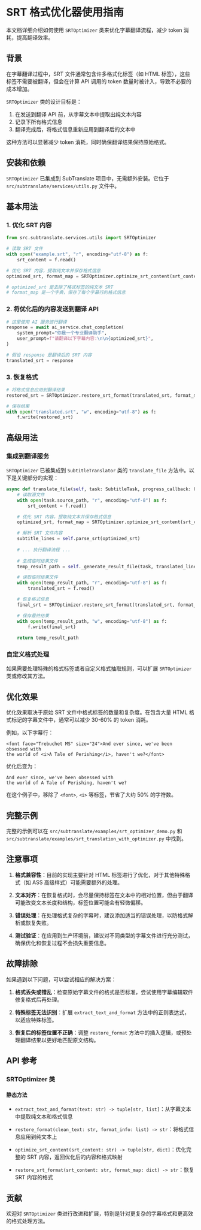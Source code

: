 # SRT 格式优化器使用指南

本文档详细介绍如何使用 `SRTOptimizer` 类来优化字幕翻译流程，减少 token 消耗，提高翻译效率。

## 背景

在字幕翻译过程中，SRT 文件通常包含许多格式化标签（如 HTML 标签），这些标签不需要被翻译，但会在计算 API 调用的 token 数量时被计入，导致不必要的成本增加。

`SRTOptimizer` 类的设计目标是：
1. 在发送到翻译 API 前，从字幕文本中提取出纯文本内容
2. 记录下所有格式信息
3. 翻译完成后，将格式信息重新应用到翻译后的文本中

这种方法可以显著减少 token 消耗，同时确保翻译结果保持原始格式。

## 安装和依赖

`SRTOptimizer` 已集成到 SubTranslate 项目中，无需额外安装。它位于 `src/subtranslate/services/utils.py` 文件中。

## 基本用法

### 1. 优化 SRT 内容

```python
from src.subtranslate.services.utils import SRTOptimizer

# 读取 SRT 文件
with open("example.srt", "r", encoding="utf-8") as f:
    srt_content = f.read()

# 优化 SRT 内容，提取纯文本并保存格式信息
optimized_srt, format_map = SRTOptimizer.optimize_srt_content(srt_content)

# optimized_srt 是去除了格式标签的纯文本 SRT
# format_map 是一个字典，保存了每个字幕行的格式信息
```

### 2. 将优化后的内容发送到翻译 API

```python
# 这里使用 AI 服务进行翻译
response = await ai_service.chat_completion(
    system_prompt="你是一个专业翻译助手",
    user_prompt=f"请翻译以下字幕内容:\n\n{optimized_srt}",
)

# 假设 response 是翻译后的 SRT 内容
translated_srt = response
```

### 3. 恢复格式

```python
# 将格式信息应用到翻译结果
restored_srt = SRTOptimizer.restore_srt_format(translated_srt, format_map)

# 保存结果
with open("translated.srt", "w", encoding="utf-8") as f:
    f.write(restored_srt)
```

## 高级用法

### 集成到翻译服务

`SRTOptimizer` 已被集成到 `SubtitleTranslator` 类的 `translate_file` 方法中。以下是关键部分的实现：

```python
async def translate_file(self, task: SubtitleTask, progress_callback: Optional[Callable] = None) -> str:
    # 读取源文件
    with open(task.source_path, "r", encoding="utf-8") as f:
        srt_content = f.read()

    # 优化 SRT 内容，提取纯文本并保存格式信息
    optimized_srt, format_map = SRTOptimizer.optimize_srt_content(srt_content)

    # 解析 SRT 文件内容
    subtitle_lines = self.parse_srt(optimized_srt)
    
    # ... 执行翻译流程 ...
    
    # 生成临时结果文件
    temp_result_path = self._generate_result_file(task, translated_lines)

    # 读取临时结果文件
    with open(temp_result_path, "r", encoding="utf-8") as f:
        translated_srt = f.read()

    # 恢复格式信息
    final_srt = SRTOptimizer.restore_srt_format(translated_srt, format_map)

    # 保存最终结果
    with open(temp_result_path, "w", encoding="utf-8") as f:
        f.write(final_srt)
    
    return temp_result_path
```

### 自定义格式处理

如果需要处理特殊的格式标签或者自定义格式抽取规则，可以扩展 `SRTOptimizer` 类或修改其方法。

## 优化效果

优化效果取决于原始 SRT 文件中格式标签的数量和复杂度。在包含大量 HTML 格式标记的字幕文件中，通常可以减少 30-60% 的 token 消耗。

例如，以下字幕行：

```
<font face="Trebuchet MS" size="24">And ever since, we've been obsessed with
the world of <i>A Tale of Perishing</i>, haven't we?</font>
```

优化后变为：

```
And ever since, we've been obsessed with
the world of A Tale of Perishing, haven't we?
```

在这个例子中，移除了 `<font>`, `<i>` 等标签，节省了大约 50% 的字符数。

## 完整示例

完整的示例可以在 `src/subtranslate/examples/srt_optimizer_demo.py` 和 `src/subtranslate/examples/srt_translation_with_optimizer.py` 中找到。

## 注意事项

1. **格式兼容性**：目前的实现主要针对 HTML 标签进行了优化，对于其他特殊格式（如 ASS 高级样式）可能需要额外的处理。

2. **文本对齐**：在恢复格式时，会尽量保持标签在文本中的相对位置，但由于翻译可能改变文本长度和结构，标签位置可能会有轻微偏移。

3. **错误处理**：在处理格式复杂的字幕时，建议添加适当的错误处理，以防格式解析或恢复失败。

4. **测试验证**：在应用到生产环境前，建议对不同类型的字幕文件进行充分测试，确保优化和恢复过程不会损失重要信息。

## 故障排除

如果遇到以下问题，可以尝试相应的解决方案：

1. **格式丢失或错乱**：检查原始字幕文件的格式是否标准，尝试使用字幕编辑软件修复格式后再处理。

2. **特殊标签无法识别**：扩展 `extract_text_and_format` 方法中的正则表达式，以适应特殊标签。

3. **恢复后的标签位置不正确**：调整 `restore_format` 方法中的插入逻辑，或预处理翻译结果以更好地匹配原文结构。

## API 参考

### SRTOptimizer 类

#### 静态方法

- `extract_text_and_format(text: str) -> tuple[str, list]`：从字幕文本中提取纯文本和格式信息

- `restore_format(clean_text: str, format_info: list) -> str`：将格式信息应用到纯文本上

- `optimize_srt_content(srt_content: str) -> tuple[str, dict]`：优化完整的 SRT 内容，返回优化后的内容和格式映射

- `restore_srt_format(srt_content: str, format_map: dict) -> str`：恢复 SRT 内容的格式

## 贡献

欢迎对 `SRTOptimizer` 类进行改进和扩展，特别是针对更复杂的字幕格式和更高效的格式处理方法。 